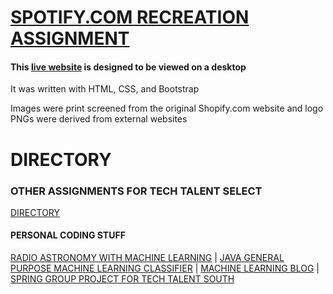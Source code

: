 # [SPOTIFY.COM RECREATION ASSIGNMENT](https://gwyche.github.io/Shopify/)
#### This [live website](https://gwyche.github.io/Shopify/) is designed to be viewed on a desktop

It was written with HTML, CSS, and Bootstrap

Images were print screened from the original Shopify.com website and logo PNGs were derived from external websites




# DIRECTORY

### OTHER ASSIGNMENTS FOR TECH TALENT SELECT 
[DIRECTORY](https://github.com/gwyche/Homeworks-for-TTS-Select/blob/master/README.md)

#### PERSONAL CODING STUFF
[RADIO ASTRONOMY WITH MACHINE LEARNING](https://github.com/gwyche/nn_pulsar_classifier) | [JAVA GENERAL PURPOSE MACHINE LEARNING CLASSIFIER](https://github.com/gwyche/deep_NN_general_purpose_V1) | [MACHINE LEARNING BLOG](https://gwyche.wordpress.com) | [SPRING GROUP PROJECT FOR TECH TALENT SOUTH](https://github.com/ttsbluetesla/spring_dealership_project)

